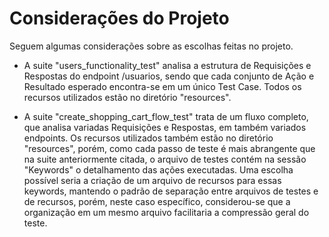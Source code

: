 # Considerações do Projeto
Seguem algumas considerações sobre as escolhas feitas no projeto.

- A suite "users_functionality_test" analisa a estrutura de Requisições e Respostas do endpoint /usuarios, sendo que cada conjunto de Ação e Resultado esperado encontra-se em um único Test Case. Todos os recursos utilizados estão no diretório "resources".

- A suite "create_shopping_cart_flow_test" trata de um fluxo completo, que analisa variadas Requisições e Respostas, em também variados endpoints. 
Os recursos utilizados também estão no diretório "resources", porém, como cada passo de teste é mais abrangente que na suite anteriormente citada, 
o arquivo de testes contém na sessão "Keywords" o detalhamento das ações executadas. Uma escolha possível seria a criação de um arquivo de recursos 
para essas keywords, mantendo o padrão de separação entre arquivos de testes e de recursos, porém, neste caso específico, considerou-se que a organização em um mesmo arquivo facilitaria a compressão geral do teste.
